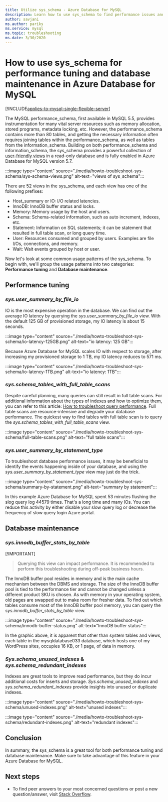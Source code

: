 ```yaml
---
title: Utilize sys_schema - Azure Database for MySQL
description: Learn how to use sys_schema to find performance issues and maintain database in Azure Database for MySQL.
author: savjani
ms.author: pariks
ms.service: mysql
ms.topic: troubleshooting
ms.date: 3/30/2020
---
```


# How to use sys_schema for performance tuning and database maintenance in Azure Database for MySQL

[!INCLUDE[applies-to-mysql-single-flexible-server](includes/applies-to-mysql-single-flexible-server.md)]

The MySQL performance_schema, first available in MySQL 5.5, provides instrumentation for many vital server resources such as memory allocation, stored programs, metadata locking, etc. However, the performance_schema contains more than 80 tables, and getting the necessary information often requires joining tables within the performance_schema, as well as tables from the information_schema. Building on both performance_schema and information_schema, the sys_schema provides a powerful collection of [user-friendly views](https://dev.mysql.com/doc/refman/5.7/en/sys-schema-views.html) in a read-only database and is fully enabled in Azure Database for MySQL version 5.7.

:::image type="content" source="./media/howto-troubleshoot-sys-schema/sys-schema-views.png" alt-text="views of sys_schema":::

There are 52 views in the sys_schema, and each view has one of the following prefixes:

- Host_summary or IO: I/O related latencies.
- InnoDB: InnoDB buffer status and locks.
- Memory: Memory usage by the host and users.
- Schema: Schema-related information, such as auto increment, indexes, etc.
- Statement: Information on SQL statements; it can be statement that resulted in full table scan, or long query time.
- User: Resources consumed and grouped by users. Examples are file I/Os, connections, and memory.
- Wait: Wait events grouped by host or user.

Now let's look at some common usage patterns of the sys_schema. To begin with, we'll group the usage patterns into two categories: **Performance tuning** and **Database maintenance**.

## Performance tuning

### *sys.user_summary_by_file_io*

IO is the most expensive operation in the database. We can find out the average IO latency by querying the *sys.user_summary_by_file_io* view. With the default 125 GB of provisioned storage, my IO latency is about 15 seconds.

:::image type="content" source="./media/howto-troubleshoot-sys-schema/io-latency-125GB.png" alt-text="io latency: 125 GB":::

Because Azure Database for MySQL scales IO with respect to storage, after increasing my provisioned storage to 1 TB, my IO latency reduces to 571 ms.

:::image type="content" source="./media/howto-troubleshoot-sys-schema/io-latency-1TB.png" alt-text="io latency: 1TB":::

### *sys.schema_tables_with_full_table_scans*

Despite careful planning, many queries can still result in full table scans. For additional information about the types of indexes and how to optimize them, you can refer to this article: [How to troubleshoot query performance](./howto-troubleshoot-query-performance.md). Full table scans are resource-intensive and degrade your database performance. The quickest way to find tables with full table scan is to query the *sys.schema_tables_with_full_table_scans* view.

:::image type="content" source="./media/howto-troubleshoot-sys-schema/full-table-scans.png" alt-text="full table scans":::

### *sys.user_summary_by_statement_type*

To troubleshoot database performance issues, it may be beneficial to identify the events happening inside of your database, and using the *sys.user_summary_by_statement_type* view may just do the trick.

:::image type="content" source="./media/howto-troubleshoot-sys-schema/summary-by-statement.png" alt-text="summary by statement":::

In this example Azure Database for MySQL spent 53 minutes flushing the slog query log 44579 times. That's a long time and many IOs. You can reduce this activity by either disable your slow query log or decrease the frequency of slow query login Azure portal.

## Database maintenance

### *sys.innodb_buffer_stats_by_table*

[!IMPORTANT]
> Querying this view can impact performance. It is recommended to perform this troubleshooting during off-peak business hours.

The InnoDB buffer pool resides in memory and is the main cache mechanism between the DBMS and storage. The size of the InnoDB buffer pool is tied to the performance tier and cannot be changed unless a different product SKU is chosen. As with memory in your operating system, old pages are swapped out to make room for fresher data. To find out which tables consume most of the InnoDB buffer pool memory, you can query the *sys.innodb_buffer_stats_by_table* view.

:::image type="content" source="./media/howto-troubleshoot-sys-schema/innodb-buffer-status.png" alt-text="InnoDB buffer status":::

In the graphic above, it is apparent that other than system tables and views, each table in the mysqldatabase033 database, which hosts one of my WordPress sites, occupies 16 KB, or 1 page, of data in memory.

### *Sys.schema_unused_indexes* & *sys.schema_redundant_indexes*

Indexes are great tools to improve read performance, but they do incur additional costs for inserts and storage. *Sys.schema_unused_indexes* and *sys.schema_redundant_indexes* provide insights into unused or duplicate indexes.

:::image type="content" source="./media/howto-troubleshoot-sys-schema/unused-indexes.png" alt-text="unused indexes":::

:::image type="content" source="./media/howto-troubleshoot-sys-schema/redundant-indexes.png" alt-text="redundant indexes":::

## Conclusion

In summary, the sys_schema is a great tool for both performance tuning and database maintenance. Make sure to take advantage of this feature in your Azure Database for MySQL. 

## Next steps

- To find peer answers to your most concerned questions or post a new question/answer, visit [Stack Overflow](https://stackoverflow.com/questions/tagged/azure-database-mysql).
